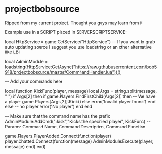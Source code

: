 # projectbobsource
Ripped from my current project. Thought you guys may learn from it



Example use in a SCRIPT placed in SERVERSCRIPTSERVICE:

local HttpService = game:GetService("HttpService")
-- If you want to grab auto updating source I suggest you use loadstring or an other alternative like LBI



local AdminModule = loadstring(HttpService:GetAsync("https://raw.githubusercontent.com/bob5918/projectbobsource/master/CommhandHandler.lua"))()


-- Add your commands here

local function KickFunc(player, message)
	local Args = string.split(message, " ")
	if Args[2] then
		if game.Players:FindFirstChild(Args[2]) then
			-- We have a player
			game.Players[Args[2]]:Kick()
		else
			error('Invalid player found')
		end
	else
		-- no player
		error('No player')
	end
end

-- Make sure that the command name has the prefix
AdminModule:AddCmd(":kick","Kicks the specified player", KickFunc) -- Params: Command Name, Command Description, Command Function

game.Players.PlayerAdded:Connect(function(player)
	player.Chatted:Connect(function(message)
		AdminModule:Execute(player, message)
	end)
end)
